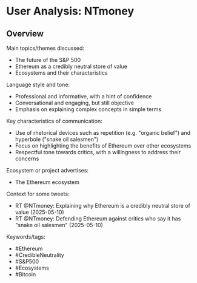 # User Analysis: NTmoney

## Overview

Main topics/themes discussed:

* The future of the S&P 500
* Ethereum as a credibly neutral store of value
* Ecosystems and their characteristics

Language style and tone:

* Professional and informative, with a hint of confidence
* Conversational and engaging, but still objective
* Emphasis on explaining complex concepts in simple terms

Key characteristics of communication:

* Use of rhetorical devices such as repetition (e.g. "organic belief") and hyperbole ("snake oil salesmen")
* Focus on highlighting the benefits of Ethereum over other ecosystems
* Respectful tone towards critics, with a willingness to address their concerns

Ecosystem or project advertises:

* The Ethereum ecosystem

Context for some tweets:

* RT @NTmoney: Explaining why Ethereum is a credibly neutral store of value (2025-05-10)
* RT @NTmoney: Defending Ethereum against critics who say it has "snake oil salesmen" (2025-05-10)

Keywords/tags:

* #Ethereum
* #CredibleNeutrality
* #S&P500
* #Ecosystems
* #Bitcoin